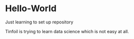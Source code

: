 # Hello-World
Just learning to set up repository

Tinfoil is trying to learn data science which is not easy at all.

